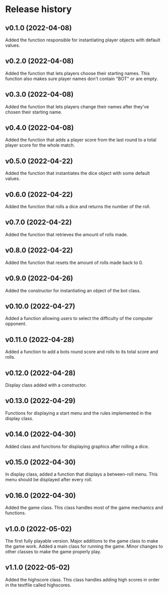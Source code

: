 Release history
========================

v0.1.0 (2022-04-08)
------------------------
Added the function responsible for instantiating player objects
with default values.

v0.2.0 (2022-04-08)
------------------------
Added the function that lets players choose their starting names.
This function also makes sure player names don't contain "BOT" or are empty.

v0.3.0 (2022-04-08)
------------------------
Added the function that lets players change their names after they've
chosen their starting name.

v0.4.0 (2022-04-08)
------------------------
Added the function that adds a player score from the last round to
a total player score for the whole match.

v0.5.0 (2022-04-22)
------------------------
Added the function that instantiates the dice object with some
default values.

v0.6.0 (2022-04-22)
------------------------
Added the function that rolls a dice and returns the number of the roll.

v0.7.0 (2022-04-22)
------------------------
Added the function that retrieves the amount of rolls made.

v0.8.0 (2022-04-22)
------------------------
Added the function that resets the amount of rolls made back to 0.

v0.9.0 (2022-04-26)
------------------------
Added the constructor for instantiating an object of the bot class.

v0.10.0 (2022-04-27)
------------------------
Added a function allowing users to select the difficulty of the computer
opponent.

v0.11.0 (2022-04-28)
-----------------------
Added a function to add a bots round score and rolls to its total score
and rolls.

v0.12.0 (2022-04-28)
-----------------------
Display class added with a constructor.

v0.13.0 (2022-04-29)
-----------------------
Functions for displaying a start menu and the rules implemented in the
display class.

v0.14.0 (2022-04-30)
-----------------------
Added class and functions for displaying graphics after rolling a dice.

v0.15.0 (2022-04-30)
-----------------------
In display class, added a function that displays a between-roll menu.
This menu should be displayed after every roll.

v0.16.0 (2022-04-30)
-----------------------
Added the game class. This class handles most of the game mechanics and
functions.

v1.0.0 (2022-05-02)
-----------------------
The first fully playable version. Major additions to the game class
to make the game work. Added a main class for running the game.
Minor changes to other classes to make the game properly play.

v1.1.0 (2022-05-02)
-----------------------
Added the highscore class. This class handles adding high scores
in order in the textfile called highscores.
